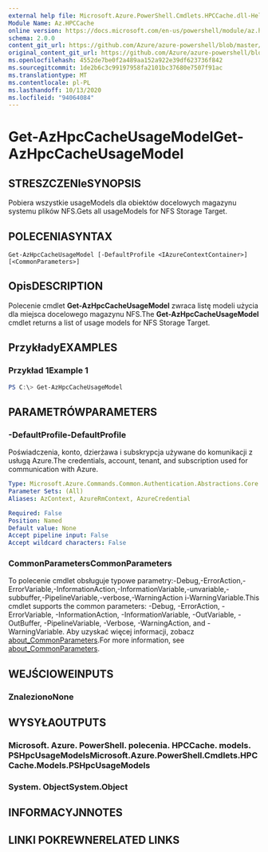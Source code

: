 ```yaml
---
external help file: Microsoft.Azure.PowerShell.Cmdlets.HPCCache.dll-Help.xml
Module Name: Az.HPCCache
online version: https://docs.microsoft.com/en-us/powershell/module/az.hpccache/get-azhpccacheusagemodels
schema: 2.0.0
content_git_url: https://github.com/Azure/azure-powershell/blob/master/src/HPCCache/HPCCache/help/Get-AzHpcCacheUsageModel.md
original_content_git_url: https://github.com/Azure/azure-powershell/blob/master/src/HPCCache/HPCCache/help/Get-AzHpcCacheUsageModel.md
ms.openlocfilehash: 4552de7be0f2a489aa152a922e39df623736f842
ms.sourcegitcommit: 1de2b6c3c99197958fa2101bc37680e7507f91ac
ms.translationtype: MT
ms.contentlocale: pl-PL
ms.lasthandoff: 10/13/2020
ms.locfileid: "94064084"
---
```

# <span data-ttu-id="4cc61-101">Get-AzHpcCacheUsageModel</span><span class="sxs-lookup"><span data-stu-id="4cc61-101">Get-AzHpcCacheUsageModel</span></span>

## <span data-ttu-id="4cc61-102">STRESZCZENIe</span><span class="sxs-lookup"><span data-stu-id="4cc61-102">SYNOPSIS</span></span>
<span data-ttu-id="4cc61-103">Pobiera wszystkie usageModels dla obiektów docelowych magazynu systemu plików NFS.</span><span class="sxs-lookup"><span data-stu-id="4cc61-103">Gets all usageModels for NFS Storage Target.</span></span>

## <span data-ttu-id="4cc61-104">POLECENIA</span><span class="sxs-lookup"><span data-stu-id="4cc61-104">SYNTAX</span></span>

```
Get-AzHpcCacheUsageModel [-DefaultProfile <IAzureContextContainer>] [<CommonParameters>]
```

## <span data-ttu-id="4cc61-105">Opis</span><span class="sxs-lookup"><span data-stu-id="4cc61-105">DESCRIPTION</span></span>
<span data-ttu-id="4cc61-106">Polecenie cmdlet **Get-AzHpcCacheUsageModel** zwraca listę modeli użycia dla miejsca docelowego magazynu NFS.</span><span class="sxs-lookup"><span data-stu-id="4cc61-106">The **Get-AzHpcCacheUsageModel** cmdlet returns a list of usage models for NFS Storage Target.</span></span>

## <span data-ttu-id="4cc61-107">Przykłady</span><span class="sxs-lookup"><span data-stu-id="4cc61-107">EXAMPLES</span></span>

### <span data-ttu-id="4cc61-108">Przykład 1</span><span class="sxs-lookup"><span data-stu-id="4cc61-108">Example 1</span></span>
```powershell
PS C:\> Get-AzHpcCacheUsageModel
```

## <span data-ttu-id="4cc61-109">PARAMETRÓW</span><span class="sxs-lookup"><span data-stu-id="4cc61-109">PARAMETERS</span></span>

### <span data-ttu-id="4cc61-110">-DefaultProfile</span><span class="sxs-lookup"><span data-stu-id="4cc61-110">-DefaultProfile</span></span>
<span data-ttu-id="4cc61-111">Poświadczenia, konto, dzierżawa i subskrypcja używane do komunikacji z usługą Azure.</span><span class="sxs-lookup"><span data-stu-id="4cc61-111">The credentials, account, tenant, and subscription used for communication with Azure.</span></span>

```yaml
Type: Microsoft.Azure.Commands.Common.Authentication.Abstractions.Core.IAzureContextContainer
Parameter Sets: (All)
Aliases: AzContext, AzureRmContext, AzureCredential

Required: False
Position: Named
Default value: None
Accept pipeline input: False
Accept wildcard characters: False
```

### <span data-ttu-id="4cc61-112">CommonParameters</span><span class="sxs-lookup"><span data-stu-id="4cc61-112">CommonParameters</span></span>
<span data-ttu-id="4cc61-113">To polecenie cmdlet obsługuje typowe parametry:-Debug,-ErrorAction,-ErrorVariable,-InformationAction,-InformationVariable,-unvariable,-subbuffer,-PipelineVariable,-verbose,-WarningAction i-WarningVariable.</span><span class="sxs-lookup"><span data-stu-id="4cc61-113">This cmdlet supports the common parameters: -Debug, -ErrorAction, -ErrorVariable, -InformationAction, -InformationVariable, -OutVariable, -OutBuffer, -PipelineVariable, -Verbose, -WarningAction, and -WarningVariable.</span></span> <span data-ttu-id="4cc61-114">Aby uzyskać więcej informacji, zobacz [about_CommonParameters](http://go.microsoft.com/fwlink/?LinkID=113216).</span><span class="sxs-lookup"><span data-stu-id="4cc61-114">For more information, see [about_CommonParameters](http://go.microsoft.com/fwlink/?LinkID=113216).</span></span>

## <span data-ttu-id="4cc61-115">WEJŚCIOWE</span><span class="sxs-lookup"><span data-stu-id="4cc61-115">INPUTS</span></span>

### <span data-ttu-id="4cc61-116">Znaleziono</span><span class="sxs-lookup"><span data-stu-id="4cc61-116">None</span></span>

## <span data-ttu-id="4cc61-117">WYSYŁA</span><span class="sxs-lookup"><span data-stu-id="4cc61-117">OUTPUTS</span></span>

### <span data-ttu-id="4cc61-118">Microsoft. Azure. PowerShell. polecenia. HPCCache. models. PSHpcUsageModels</span><span class="sxs-lookup"><span data-stu-id="4cc61-118">Microsoft.Azure.PowerShell.Cmdlets.HPCCache.Models.PSHpcUsageModels</span></span>

### <span data-ttu-id="4cc61-119">System. Object</span><span class="sxs-lookup"><span data-stu-id="4cc61-119">System.Object</span></span>
## <span data-ttu-id="4cc61-120">INFORMACYJN</span><span class="sxs-lookup"><span data-stu-id="4cc61-120">NOTES</span></span>

## <span data-ttu-id="4cc61-121">LINKI POKREWNE</span><span class="sxs-lookup"><span data-stu-id="4cc61-121">RELATED LINKS</span></span>
